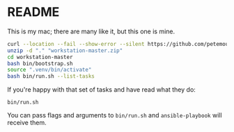 # README

This is my mac; there are many like it, but this one is mine.

```bash
curl --location --fail --show-error --silent https://github.com/petemounce/workstation/archive/refs/heads/master.zip --output "workstation-master.zip"
unzip -d "." "workstation-master.zip"
cd workstation-master
bash bin/bootstrap.sh
source ".venv/bin/activate"
bash bin/run.sh --list-tasks
```

If you're happy with that set of tasks and have read what they do:

```shell
bin/run.sh
```

You can pass flags and arguments to `bin/run.sh` and `ansible-playbook` will receive them.
